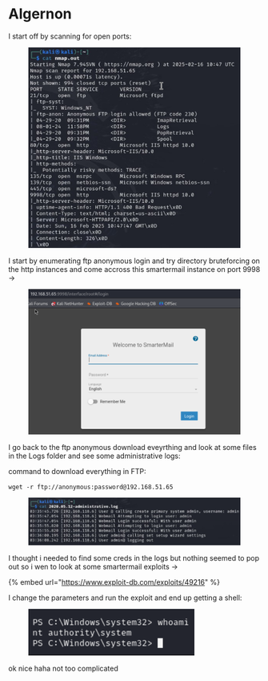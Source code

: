 # Algernon

I start off by scanning for open ports:

<figure><img src="../../../.gitbook/assets/image (8) (1) (1) (1) (1).png" alt=""><figcaption></figcaption></figure>

I start by enumerating ftp anonymous login and try directory bruteforcing on the http instances and come accross this smartermail instance on port 9998 ->

<figure><img src="../../../.gitbook/assets/image (1) (1) (1) (1) (1) (1) (1) (1) (1) (1).png" alt=""><figcaption></figcaption></figure>

I go back to the ftp anonymous download eveyrthing and look at some files  in the Logs folder and see some administrative logs:

command to download everything in FTP:

```
wget -r ftp://anonymous:password@192.168.51.65
```

<figure><img src="../../../.gitbook/assets/image (2) (1) (1) (1) (1) (1) (1) (1) (1) (1).png" alt=""><figcaption></figcaption></figure>

I thought i needed to find some creds in the logs but nothing seemed to pop out so i wen to look at some smartermail exploits ->

{% embed url="https://www.exploit-db.com/exploits/49216" %}

I change the parameters and run the exploit and end up getting a shell:

<figure><img src="../../../.gitbook/assets/image (3) (1) (1) (1) (1) (1) (1) (1) (1).png" alt=""><figcaption></figcaption></figure>

ok nice haha not too complicated
